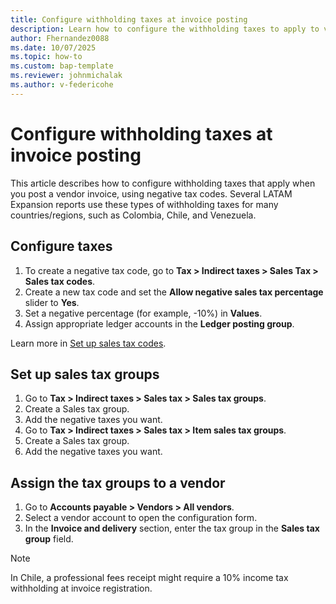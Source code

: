 ```yaml
---
title: Configure withholding taxes at invoice posting
description: Learn how to configure the withholding taxes to apply to vendor invoices.
author: Fhernandez0088
ms.date: 10/07/2025
ms.topic: how-to
ms.custom: bap-template
ms.reviewer: johnmichalak
ms.author: v-federicohe
---
```


# Configure withholding taxes at invoice posting

This article describes how to configure withholding taxes that apply when you post a vendor invoice, using negative tax codes.
Several LATAM Expansion reports use these types of withholding taxes for many countries/regions, such as Colombia, Chile, and Venezuela.

## Configure taxes

1. To create a negative tax code, go to **Tax > Indirect taxes > Sales Tax > Sales tax codes**.
1. Create a new tax code and set the **Allow negative sales tax percentage** slider to **Yes**.
1. Set a negative percentage (for example, -10%) in **Values**.
1. Assign appropriate ledger accounts in the **Ledger posting group**.

Learn more in [Set up sales tax codes](set-up-sales-tax-codes.md).

## Set up sales tax groups

1. Go to **Tax > Indirect taxes > Sales tax > Sales tax groups**.
1. Create a Sales tax group.
1. Add the negative taxes you want.
1. Go to **Tax > Indirect taxes > Sales tax > Item sales tax groups**.
1. Create a Sales tax group.
1. Add the negative taxes you want.

## Assign the tax groups to a vendor

1. Go to **Accounts payable > Vendors > All vendors**.
1. Select a vendor account to open the configuration form.
1. In the **Invoice and delivery** section, enter the tax group in the **Sales tax group** field.

> [!NOTE]
> In Chile, a professional fees receipt might require a 10% income tax withholding at invoice registration.
